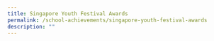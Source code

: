 ```yaml
---
title: Singapore Youth Festival Awards
permalink: /school-achievements/singapore-youth-festival-awards
description: ""
---
```

